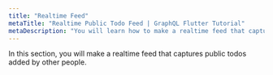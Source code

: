 ```yaml
---
title: "Realtime Feed"
metaTitle: "Realtime Public Todo Feed | GraphQL Flutter Tutorial"
metaDescription: "You will learn how to make a realtime feed that captures public todos added by other people."
---
```


In this section, you will make a realtime feed that captures public todos added by other people.
